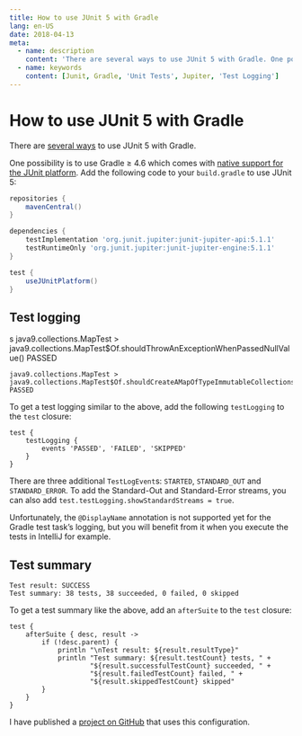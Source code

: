 ```yaml
---
title: How to use JUnit 5 with Gradle
lang: en-US
date: 2018-04-13
meta:
  - name: description
    content: 'There are several ways to use JUnit 5 with Gradle. One possibility is to use Gradle ≥ 4.6 which comes with native support for the JUnit platform.'
  - name: keywords
    content: [Junit, Gradle, 'Unit Tests', Jupiter, 'Test Logging']
---
```


# How to use JUnit 5 with Gradle

There are [several
ways](https://junit.org/junit5/docs/current/user-guide/#running-tests-build-gradle)
to use JUnit 5 with Gradle.

One possibility is to use Gradle ≥ 4.6 which comes with [native support for the
JUnit
platform](https://docs.gradle.org/current/userguide/java_plugin.html#using_junit5).
Add the following code to your `build.gradle` to use JUnit 5:

```groovy
repositories {
    mavenCentral()
}

dependencies {
    testImplementation 'org.junit.jupiter:junit-jupiter-api:5.1.1'
    testRuntimeOnly 'org.junit.jupiter:junit-jupiter-engine:5.1.1'
}

test {
    useJUnitPlatform()
}
```

## Test logging

s
java9.collections.MapTest > java9.collections.MapTest$Of.shouldThrowAnExceptionWhenPassedNullValue() PASSED

    java9.collections.MapTest > java9.collections.MapTest$Of.shouldCreateAMapOfTypeImmutableCollections$Map0() PASSED

To get a test logging similar to the above, add the following `testLogging` to
the `test` closure:

    test {
        testLogging {
            events 'PASSED', 'FAILED', 'SKIPPED'
        }
    }

There are three additional `TestLogEvent`s: `STARTED`, `STANDARD_OUT` and
`STANDARD_ERROR`. To add the Standard-Out and Standard-Error streams, you can
also add `test.testLogging.showStandardStreams = true`.

Unfortunately, the `@DisplayName` annotation is not supported yet for the Gradle
test task’s logging, but you will benefit from it when you execute the tests in
IntelliJ for example.

## Test summary

    Test result: SUCCESS
    Test summary: 38 tests, 38 succeeded, 0 failed, 0 skipped

To get a test summary like the above, add an `afterSuite` to the `test` closure:

    test {
        afterSuite { desc, result ->
            if (!desc.parent) {
                println "\nTest result: ${result.resultType}"
                println "Test summary: ${result.testCount} tests, " +
                        "${result.successfulTestCount} succeeded, " +
                        "${result.failedTestCount} failed, " +
                        "${result.skippedTestCount} skipped"
            }
        }
    }

I have published a [project on
GitHub](https://github.com/JonasHavers/javafeatures) that uses this
configuration.
